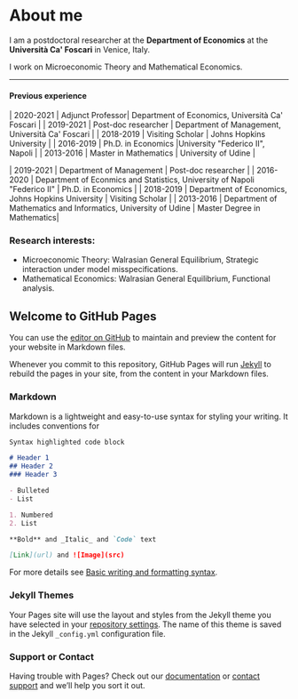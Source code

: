 # About me

I am a postdoctoral researcher at the **Department of Economics** at the **Università Ca' Foscari** in Venice, Italy.

I work on Microeconomic Theory and Mathematical Economics.

* * *
#### Previous experience

| 2020-2021 | Adjunct Professor| Department of Economics, Università Ca' Foscari |
| 2019-2021 | Post-doc researcher | Department of Management, Università Ca' Foscari |
| 2018-2019 | Visiting Scholar  | Johns Hopkins University  |
| 2016-2019 | Ph.D. in Economics  |University "Federico II", Napoli |
| 2013-2016 | Master in Mathematics | University of Udine |


| 2019-2021 | Department of Management | Post-doc researcher |
| 2016-2020 | Department of Econmics and Statistics, University of Napoli "Federico II" | Ph.D. in Economics |
| 2018-2019 | Department of Economics, Johns Hopkins University | Visiting Scholar |
| 2013-2016 | Department of Mathematics and Informatics, University of Udine | Master Degree in Mathematics|



### Research interests:
- Microeconomic Theory: Walrasian General Equilibrium, Strategic interaction under model misspecifications.
- Mathematical Economics: Walrasian General Equilibrium, Functional analysis.



## Welcome to GitHub Pages

You can use the [editor on GitHub](https://github.com/N-Urbinati/N-Urbinati.github.io/edit/main/README.md) to maintain and preview the content for your website in Markdown files.

Whenever you commit to this repository, GitHub Pages will run [Jekyll](https://jekyllrb.com/) to rebuild the pages in your site, from the content in your Markdown files.

### Markdown

Markdown is a lightweight and easy-to-use syntax for styling your writing. It includes conventions for

```markdown
Syntax highlighted code block

# Header 1
## Header 2
### Header 3

- Bulleted
- List

1. Numbered
2. List

**Bold** and _Italic_ and `Code` text

[Link](url) and ![Image](src)
```

For more details see [Basic writing and formatting syntax](https://docs.github.com/en/github/writing-on-github/getting-started-with-writing-and-formatting-on-github/basic-writing-and-formatting-syntax).

### Jekyll Themes

Your Pages site will use the layout and styles from the Jekyll theme you have selected in your [repository settings](https://github.com/N-Urbinati/N-Urbinati.github.io/settings/pages). The name of this theme is saved in the Jekyll `_config.yml` configuration file.

### Support or Contact

Having trouble with Pages? Check out our [documentation](https://docs.github.com/categories/github-pages-basics/) or [contact support](https://support.github.com/contact) and we’ll help you sort it out.
